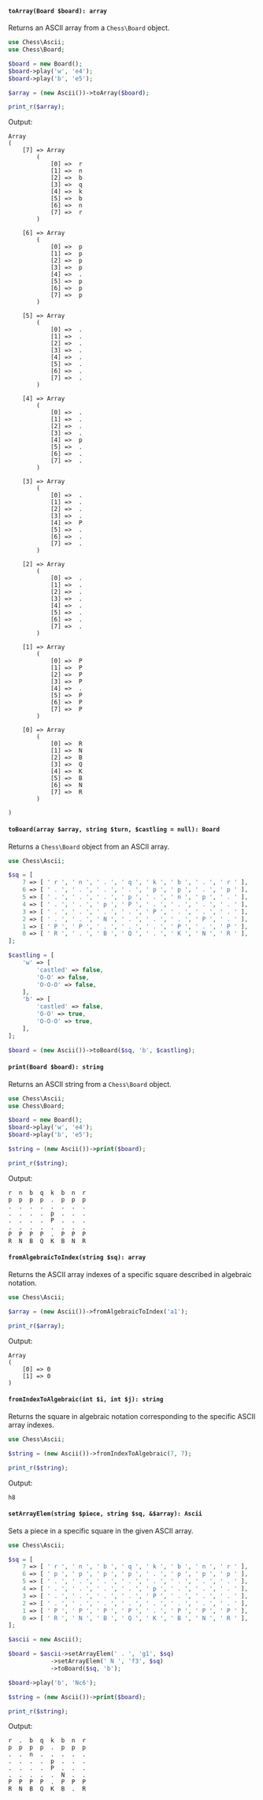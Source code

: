 #### `toArray(Board $board): array`

Returns an ASCII array from a `Chess\Board` object.

```php
use Chess\Ascii;
use Chess\Board;

$board = new Board();
$board->play('w', 'e4');
$board->play('b', 'e5');

$array = (new Ascii())->toArray($board);

print_r($array);
```

Output:

```
Array
(
    [7] => Array
        (
            [0] =>  r
            [1] =>  n
            [2] =>  b
            [3] =>  q
            [4] =>  k
            [5] =>  b
            [6] =>  n
            [7] =>  r
        )

    [6] => Array
        (
            [0] =>  p
            [1] =>  p
            [2] =>  p
            [3] =>  p
            [4] =>  .
            [5] =>  p
            [6] =>  p
            [7] =>  p
        )

    [5] => Array
        (
            [0] =>  .
            [1] =>  .
            [2] =>  .
            [3] =>  .
            [4] =>  .
            [5] =>  .
            [6] =>  .
            [7] =>  .
        )

    [4] => Array
        (
            [0] =>  .
            [1] =>  .
            [2] =>  .
            [3] =>  .
            [4] =>  p
            [5] =>  .
            [6] =>  .
            [7] =>  .
        )

    [3] => Array
        (
            [0] =>  .
            [1] =>  .
            [2] =>  .
            [3] =>  .
            [4] =>  P
            [5] =>  .
            [6] =>  .
            [7] =>  .
        )

    [2] => Array
        (
            [0] =>  .
            [1] =>  .
            [2] =>  .
            [3] =>  .
            [4] =>  .
            [5] =>  .
            [6] =>  .
            [7] =>  .
        )

    [1] => Array
        (
            [0] =>  P
            [1] =>  P
            [2] =>  P
            [3] =>  P
            [4] =>  .
            [5] =>  P
            [6] =>  P
            [7] =>  P
        )

    [0] => Array
        (
            [0] =>  R
            [1] =>  N
            [2] =>  B
            [3] =>  Q
            [4] =>  K
            [5] =>  B
            [6] =>  N
            [7] =>  R
        )

)
```

#### `toBoard(array $array, string $turn, $castling = null): Board`

Returns a `Chess\Board` object from an ASCII array.

```php
use Chess\Ascii;

$sq = [
    7 => [ ' r ', ' n ', ' . ', ' q ', ' k ', ' b ', ' . ', ' r ' ],
    6 => [ ' . ', ' . ', ' . ', ' . ', ' p ', ' p ', ' . ', ' p ' ],
    5 => [ ' . ', ' . ', ' . ', ' p ', ' . ', ' n ', ' p ', ' . ' ],
    4 => [ ' . ', ' . ', ' p ', ' P ', ' . ', ' . ', ' . ', ' . ' ],
    3 => [ ' . ', ' . ', ' . ', ' . ', ' P ', ' . ', ' . ', ' . ' ],
    2 => [ ' . ', ' . ', ' N ', ' . ', ' . ', ' . ', ' P ', ' . ' ],
    1 => [ ' P ', ' P ', ' . ', ' . ', ' . ', ' P ', ' . ', ' P ' ],
    0 => [ ' R ', ' . ', ' B ', ' Q ', ' . ', ' K ', ' N ', ' R ' ],
];

$castling = [
    'w' => [
        'castled' => false,
        'O-O' => false,
        'O-O-O' => false,
    ],
    'b' => [
        'castled' => false,
        'O-O' => true,
        'O-O-O' => true,
    ],
];

$board = (new Ascii())->toBoard($sq, 'b', $castling);
```

#### `print(Board $board): string`

Returns an ASCII string from a `Chess\Board` object.

```php
use Chess\Ascii;
use Chess\Board;

$board = new Board();
$board->play('w', 'e4');
$board->play('b', 'e5');

$string = (new Ascii())->print($board);

print_r($string);
```

Output:

```
r  n  b  q  k  b  n  r
p  p  p  p  .  p  p  p
.  .  .  .  .  .  .  .
.  .  .  .  p  .  .  .
.  .  .  .  P  .  .  .
.  .  .  .  .  .  .  .
P  P  P  P  .  P  P  P
R  N  B  Q  K  B  N  R
```

#### `fromAlgebraicToIndex(string $sq): array`

Returns the ASCII array indexes of a specific square described in algebraic notation.

```php
use Chess\Ascii;

$array = (new Ascii())->fromAlgebraicToIndex('a1');

print_r($array);
```

Output:

```
Array
(
    [0] => 0
    [1] => 0
)
```

#### `fromIndexToAlgebraic(int $i, int $j): string`

Returns the square in algebraic notation corresponding to the specific ASCII array indexes.

```php
use Chess\Ascii;

$string = (new Ascii())->fromIndexToAlgebraic(7, 7);

print_r($string);
```

Output:

```
h8
```

#### `setArrayElem(string $piece, string $sq, &$array): Ascii`

Sets a piece in a specific square in the given ASCII array.

```php
use Chess\Ascii;

$sq = [
    7 => [ ' r ', ' n ', ' b ', ' q ', ' k ', ' b ', ' n ', ' r ' ],
    6 => [ ' p ', ' p ', ' p ', ' p ', ' . ', ' p ', ' p ', ' p ' ],
    5 => [ ' . ', ' . ', ' . ', ' . ', ' . ', ' . ', ' . ', ' . ' ],
    4 => [ ' . ', ' . ', ' . ', ' . ', ' p ', ' . ', ' . ', ' . ' ],
    3 => [ ' . ', ' . ', ' . ', ' . ', ' P ', ' . ', ' . ', ' . ' ],
    2 => [ ' . ', ' . ', ' . ', ' . ', ' . ', ' . ', ' . ', ' . ' ],
    1 => [ ' P ', ' P ', ' P ', ' P ', ' . ', ' P ', ' P ', ' P ' ],
    0 => [ ' R ', ' N ', ' B ', ' Q ', ' K ', ' B ', ' N ', ' R ' ],
];

$ascii = new Ascii();

$board = $ascii->setArrayElem(' . ', 'g1', $sq)
            ->setArrayElem(' N ', 'f3', $sq)
            ->toBoard($sq, 'b');

$board->play('b', 'Nc6');

$string = (new Ascii())->print($board);

print_r($string);
```

Output:

```
r  .  b  q  k  b  n  r
p  p  p  p  .  p  p  p
.  .  n  .  .  .  .  .
.  .  .  .  p  .  .  .
.  .  .  .  P  .  .  .
.  .  .  .  .  N  .  .
P  P  P  P  .  P  P  P
R  N  B  Q  K  B  .  R
```
